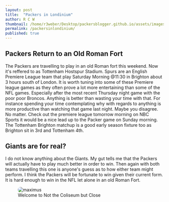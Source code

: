 ```yaml
---
layout: post
title:  "Packers in Londinium"
author: R C W
thumbnail: /home/r3weber/Desktop/packersblogger.github.io/assets/images/ajones.jpg
permalink: /packersinlondinium/
published: true
---
```

## Packers Return to an Old Roman Fort  

The Packers are travelling to play in an old Roman fort this weekend.  Now it's reffered to as Tottenham Hostspur Stadium.  Spurs are an English Premiere League team that play Saturday Morning @11:30 in Brighton about 3 hours south of London.  It is worth tuning into some of these Premiere league games as they often prove a lot more entertaining than some of the NFL games.  Especially after the most recent Thursday night game with the poor poor Broncos.  Anything is better than wasting your time with that.  For instance spending your time contemplating why with regards to anything is more productive than watching that game last night.  Maybe you disagree.  No matter.  Check out the premiere league tomorrow morning on NBC Sports it would be a nice lead up to the Packer game on Sunday morning.  The Tottenham Brighton matchup is a good early season fixture too as Brighton sit in 3rd and Tottenham 4th.  

## Giants are for real?
I do not know anything about the Giants.  My gut tells me that the Packers will actually have to play much better in order to win.  Then again with both teams travelling this one is anyone's guess as to how either team might perform.  I think the Packers will be fortunate to win given their current form.  It is hard enough to win in the NFL let alone in an old Roman Fort.


<figure style= "position:relative">
  <img src='https://media.giphy.com/media/4PrJkGNeXHUhG/giphy.gif' alt="maximus" style="border-radius: 8px">
<figcaption>Welcome to Not the Coliseum but Close<figcaption>








